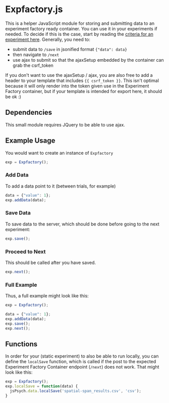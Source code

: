# Expfactory.js

This is a helper JavaScript module for storing and submitting data to an experiment
factory ready container. You can use it in your experiments if needed. To decide if
this is the case, start by reading the [criteria for an experiment here](https://expfactory.github.io/expfactory/contribute#contribute-an-experiment). Generally, you need to:

 - submit data to `/save` in jsonified format `{"data": data}`
 - then navigate to `/next`
 - use ajax to submit so that the ajaxSetup embedded by the container can grab the csrf_token

If you don't want to use the ajaxSetup / ajax, you are also free to add a header to your
template that includes `{{ csrf_token }}`. This isn't optimal because it will only render
into the token given use in the Experiment Factory container, but if your template is
intended for export here, it should be ok :)

## Dependencies
This small module requires JQuery to be able to use ajax.

## Example Usage
You would want to create an instance of `Expfactory`

```javascript
exp = Expfactory();
```

### Add Data
To add a data point to it (between trials, for example)

```javascript
data = {"value": 1};
exp.addData(data);
```

### Save Data
To save data to the server, which should be done before going to the next experiment:

```javascript
exp.save();
```

### Proceed to Next
This should be called after you have saved.

```javascript
exp.next();
```
### Full Example

Thus, a full example might look like this:

```javascript
exp = Expfactory();

data = {"value": 1};
exp.addData(data);
exp.save();
exp.next();
```

## Functions

In order for your (static experiment) to also be able to run locally, you can define
the `localSave` function, which is called if the post to the expected Experiment Factory Container
endpoint (`/next`) does not work. That might look like this:

```javascript
exp = Expfactory();
exp.localSave = function(data) {
  jsPsych.data.localSave('spatial-span_results.csv', 'csv');
}
```
